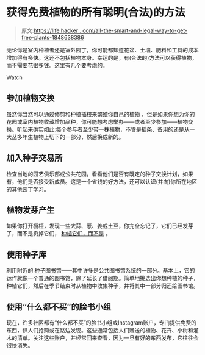 # 获得免费植物的所有聪明(合法)的方法

> 原文:[https://life hacker . com/all-the-smart-and-legal-way-to-get-free-plants-1848638386](https://lifehacker.com/all-the-smart-and-legal-ways-to-get-free-plants-1848638386)

无论你是室内种植者还是室外园丁，你可能都知道花盆、土壤、肥料和工具的成本增加得有多快。这还不包括植物本身。幸运的是，有(合法的)方法可以获得植物，而不需要花很多钱。这里有几个要考虑的。

Watch

## 参加植物交换

虽然你当然可以通过修剪和种植插枝来繁殖你自己的植物 ，但是如果你想为你的花园或室内植物收藏增加品种，你可能想考虑举办——或者至少参加——植物交换。听起来确实如此:每个参与者至少带一株植物，不管是插条、备用的还是从一大丛多年生植物上切下的一部分，然后换成新的。

## 加入种子交易所

检查当地的园艺俱乐部或公共花园，看看他们是否有既定的种子交换计划，如果有，他们是否接受新成员。这是一个省钱的好方法，还可以认识(并向)你所在地区的其他园丁学习。

## **植物发芽产生**

如果你打开橱柜，发现一些大蒜、葱、姜或土豆，你完全忘记了，它们已经发芽了，而不是扔掉它们， [种植它们，而不是](https://www.sunset.com/home-garden/plants/plant-bargains-sales-money-saving-tricks) 。

## 使用种子库

利用附近的 [种子图书馆](https://www.gardeningknowhow.com/garden-how-to/propagation/seeds/how-to-start-a-seed-library.htm)——其中许多是公共图书馆系统的一部分。基本上，它的运作就像一个普通的图书馆，除了延长了借阅期。简单地挑选出你想种植的种子，种植它们，然后在季节结束时从植物中收集种子，并将其中一部分归还给图书馆。

## 使用“什么都不买”的脸书小组

现在，许多社区都有“什么都不买”的脸书小组或Instagram账户，专门提供免费的东西，供人们抢购或在路边发现。这些通常包括人们赠送的植物、花卉、小树和灌木的清单。关注这些账户，并经常回来查看，因为一旦有好的东西发布，它往往会很快消失。